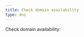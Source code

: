 ```yaml
---
title: Check domain availability
type: dns
---
```


<div>
Check domain availability:

 <frdlweb-domain-check-whois ng-cloak></frdlweb-domain-check-whois>
</div>
